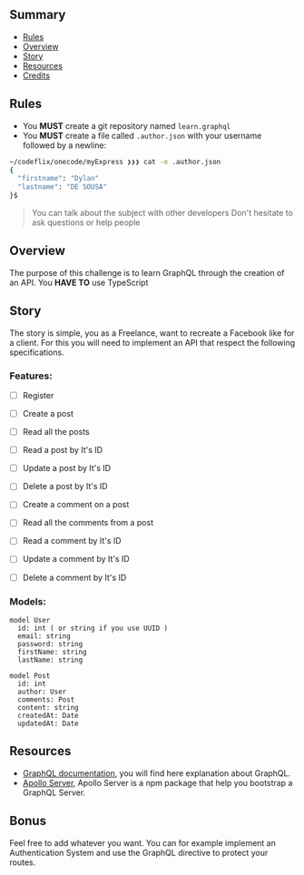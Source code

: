 ## <a name='TOC'>Summary</a>

- [Rules](#rules)
- [Overview](#overview)
- [Story](#story)
- [Resources](#resources)
- [Credits](#credits)

## <a name='overview'>Rules</a>

- You **MUST** create a git repository named `learn.graphql`
- You **MUST** create a file called `.author.json` with your username followed by a newline:
```sh
~/codeflix/onecode/myExpress ❯❯❯ cat -e .author.json
{
  "firstname": "Dylan"
  "lastname": "DE SOUSA"
}$
```

> You can talk about the subject with other developers
> Don't hesitate to ask questions or help people

## <a name='overview'>Overview</a>
The purpose of this challenge is to learn GraphQL through the creation of an API.
You **HAVE TO** use TypeScript

## <a name='story'>Story</a>
The story is simple, you as a Freelance, want to recreate a Facebook like for a client. For this you will need to implement an API
that respect the following specifications.

### Features:
- [ ] Register


- [ ] Create a post
- [ ] Read all the posts
- [ ] Read a post by It's ID
- [ ] Update a post by It's ID
- [ ] Delete a post by It's ID


- [ ] Create a comment on a post
- [ ] Read all the comments from a post
- [ ] Read a comment by It's ID
- [ ] Update a comment by It's ID
- [ ] Delete a comment by It's ID

### Models:

```
model User
  id: int ( or string if you use UUID )
  email: string
  password: string
  firstName: string
  lastName: string
```

```
model Post
  id: int
  author: User
  comments: Post
  content: string
  createdAt: Date
  updatedAt: Date
```

## <a name='resources'>Resources</a>
- [GraphQL documentation](https://graphql.org/learn/), you will find here explanation about GraphQL.
- [Apollo Server](https://www.apollographql.com/docs/apollo-server/), Apollo Server is a npm package that help you bootstrap a GraphQL Server.

## <a name='bonus'>Bonus</a>
Feel free to add whatever you want. You can for example implement an
Authentication System and use the GraphQL directive to protect your routes.